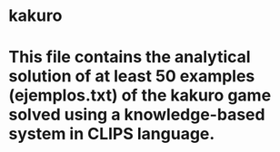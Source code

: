 # kakuro
# This file contains the analytical solution of at least 50 examples (ejemplos.txt) of the kakuro game solved using a knowledge-based system in CLIPS language.

